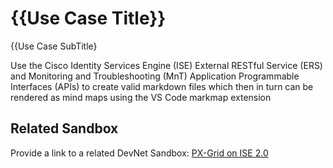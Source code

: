 {{Use Case Title}}
=====================================
{{Use Case SubTitle}

Use the Cisco Identity Services Engine (ISE) External RESTful Service (ERS) and Monitoring and Troubleshooting (MnT) Application Programmable Interfaces (APIs) to create 
valid markdown files which then in turn can be rendered as mind maps using the VS Code markmap extension 

## Related Sandbox
Provide a link to a related DevNet Sandbox:
[PX-Grid on ISE 2.0](https://devnetsandbox.cisco.com/RM/Diagram/Index/0763fbe9-8709-406d-b889-a62c7b1f1ea0?diagramType=Topology)
